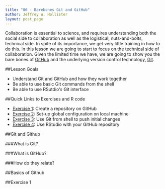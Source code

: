 ```yaml
---
title: "06 - Barebones Git and GitHub"
author: Jeffrey W. Hollister
layout: post_page
---
```




Collaboration is essential to science, and requires understanding both the social side to collaboration as well as the logistical, nuts-and-bolts, technical side.  In spite of its importance, we get very little training in how to do this.  In this lesson we are going to start to focus on the technical side of collaboration.  Given the limited time we have, we are going to show you the bare bones of [GitHub](https://github.com) and the underlying version control technology, [Git](https://git-scm.com/).  

##Lesson Goals
- Understand Git and GitHub and how they work together
- Be able to use basic Git commands from the shell
- Be able to use RSutdio's Git interface

##Quick Links to Exercises and R code
- [Exercise 1](#exercise-1): Create a repository on GitHub
- [Exercise 2](#exercise-2): Set-up global configuration on local machine
- [Exercise 3](#exercise-3): Use Git from shell to push initial changes
- [Exercise 4](#exercise-4): Use RStudio with your GitHub repository

##Git and Github

###What is Git?

###What is GitHub?

###How do they relate?

##Basics of Github

##Exercise 1

